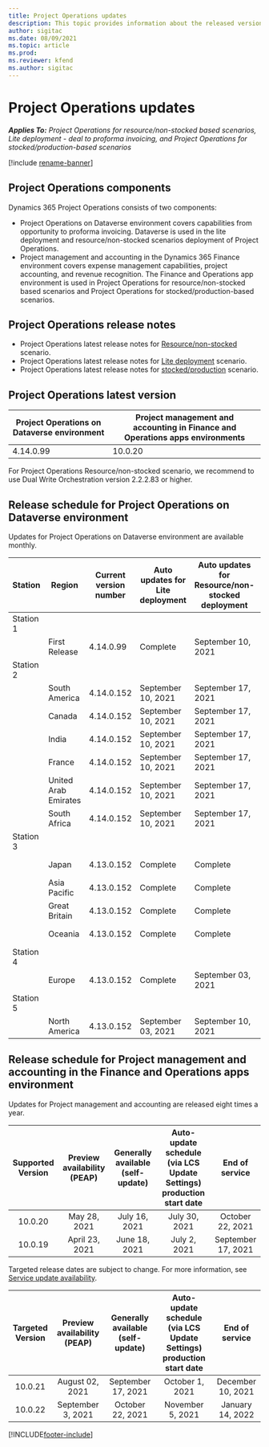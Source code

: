 ```yaml
---
title: Project Operations updates
description: This topic provides information about the released versions of Dynamics 365 Project Operations.
author: sigitac
ms.date: 08/09/2021
ms.topic: article
ms.prod:
ms.reviewer: kfend 
ms.author: sigitac
---
```


# Project Operations updates

_**Applies To:** Project Operations for resource/non-stocked based scenarios, Lite deployment - deal to proforma invoicing, and Project Operations for stocked/production-based scenarios_

[!include [rename-banner](~/includes/cc-data-platform-banner.md)]

## Project Operations components

Dynamics 365 Project Operations consists of two components:

- Project Operations on Dataverse environment covers capabilities from opportunity to proforma invoicing. Dataverse is used in the lite deployment and resource/non-stocked scenarios deployment of Project Operations.
- Project management and accounting in the Dynamics 365 Finance environment covers expense management capabilities, project accounting, and revenue recognition. The Finance and Operations app environment is used in Project Operations for resource/non-stocked based scenarios and Project Operations for stocked/production-based scenarios.

## Project Operations release notes
- Project Operations latest release notes for [Resource/non-stocked](whats-new-august-2021-resource-based.md) scenario.
- Project Operations latest release notes for [Lite deployment](../pro/whats-new/whats-new-august-2021-lite.md) scenario.
- Project Operations latest release notes for [stocked/production](../prod-pma/whats-new/whats-new-jul-2021-stocked.md) scenario.

## Project Operations latest version

| Project Operations on Dataverse environment | Project management and accounting in Finance and Operations apps environments | 
| --- | --- |
| 4.14.0.99 | 10.0.20 |

For Project Operations Resource/non-stocked scenario, we recommend to use Dual Write Orchestration version 2.2.2.83 or higher.

## Release schedule for Project Operations on Dataverse environment

Updates for Project Operations on Dataverse environment are available monthly. 

| Station | Region | Current version number | Auto updates for Lite deployment | Auto updates for Resource/non-stocked deployment | Next version number | Next version generally available |
|-----------|-----------------------|-----------------|--------------------|---------------------|---------------------|---------------------|
| Station 1 |   &nbsp;              |    &nbsp;       | &nbsp;             |      &nbsp;         |      &nbsp;         |      &nbsp;         |
|   &nbsp;  | First Release         |  4.14.0.99      | Complete           | September 10, 2021  | TBD                 | October 01, 2021    |
| Station 2 |   &nbsp;              |    &nbsp;       | &nbsp;             |      &nbsp;         |      &nbsp;         |      &nbsp;         |
|   &nbsp;  | South America         |  4.14.0.152     | September 10, 2021 | September 17, 2021  | TBD                 | October 01, 2021    |
|    &nbsp; | Canada                |  4.14.0.152     | September 10, 2021 | September 17, 2021  | TBD                 | October 01, 2021    |
|   &nbsp;  | India                 |  4.14.0.152     | September 10, 2021 | September 17, 2021  | TBD                 | October 01, 2021    |
|   &nbsp;  | France                |  4.14.0.152     | September 10, 2021 | September 17, 2021  | TBD                 | October 01, 2021    |
|   &nbsp;  | United Arab Emirates  |  4.14.0.152     | September 10, 2021 | September 17, 2021  | TBD                 | October 01, 2021    |
|   &nbsp;  | South Africa          |  4.14.0.152     | September 10, 2021 | September 17, 2021  | TBD                 | October 01, 2021    |
| Station 3 |      &nbsp;           |     &nbsp;      |     &nbsp;         |      &nbsp;         |      &nbsp;         |      &nbsp;         |
|   &nbsp;  | Japan                 |  4.13.0.152     | Complete           | Complete            | 4.14.0.152          | September 10, 2021  |
|   &nbsp;  | Asia Pacific          |  4.13.0.152     | Complete           | Complete            | 4.14.0.152          | September 10, 2021  |
|   &nbsp;  | Great Britain         |  4.13.0.152     | Complete           | Complete            | 4.14.0.152          | September 10, 2021  |
|   &nbsp;  | Oceania               |  4.13.0.152     | Complete           | Complete            | 4.14.0.152          | September 10, 2021  |
| Station 4 |     &nbsp;            |     &nbsp;      |     &nbsp;         |      &nbsp;         |      &nbsp;         |      &nbsp;         |
|   &nbsp;  | Europe                |  4.13.0.152     | Complete           | September 03, 2021  | 4.14.0.152          | September 17, 2021  |
| Station 5 |     &nbsp;            |     &nbsp;      |     &nbsp;         |      &nbsp;         |      &nbsp;         |      &nbsp;         |
|   &nbsp;  | North America         |  4.13.0.152     | September 03, 2021 | September 10, 2021  | 4.14.0.152          | September 24, 2021  |


## Release schedule for Project management and accounting in the Finance and Operations apps environment

Updates for Project management and accounting are released eight times a year.

|          Supported Version          | Preview availability (PEAP) | Generally available (self-update) | Auto-update schedule (via LCS Update Settings) production start date |   End of service   |
|:-------------------------:|:---------------------------:|:---------------------------------:|:--------------------------------------------------------------------:|:------------------:|
|          10.0.20          |         May 28, 2021        |           July 16, 2021           |                             July 30, 2021                             |  October 22, 2021  |
|          10.0.19          |        April 23, 2021       |            June 18, 2021           |                             July 2, 2021                             | September 17, 2021 |



Targeted release dates are subject to change. For more information, see [Service update availability](/dynamics365/fin-ops-core/fin-ops/get-started/public-preview-releases?toc=%2fdynamics365%2ffinance%2ftoc.json).

|          Targeted Version          | Preview availability (PEAP) | Generally available (self-update) | Auto-update schedule (via LCS Update Settings) production start date |   End of service   |
|:-------------------------:|:---------------------------:|:---------------------------------:|:--------------------------------------------------------------------:|:------------------:|
|          10.0.21          |         August 02, 2021     |           September 17, 2021      |                             October 1, 2021                           |  December 10, 2021  |
|          10.0.22          |      September 3, 2021      |          October 22, 2021         |                           November 5, 2021                           |  January 14, 2022  |

[!INCLUDE[footer-include](../includes/footer-banner.md)]
